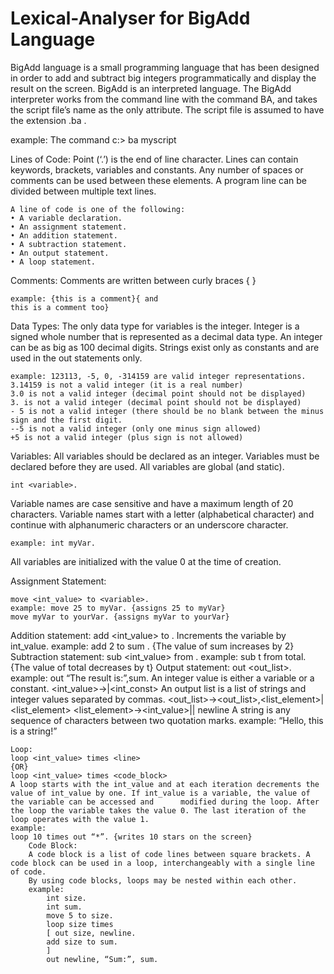 # Lexical-Analyser for BigAdd Language

BigAdd language is a small programming language that has been designed in order to add and subtract big integers programmatically and display the result on the screen. 
BigAdd is an interpreted language. The BigAdd interpreter works from the command line with the command BA, and takes the script file’s name as the only attribute. 
The script file is assumed to have the extension .ba .

example: The command c:\> ba myscript

Lines of Code: 
  Point (‘.’) is the end of line character. Lines can contain keywords, brackets, variables and constants. Any number of spaces or comments can be used between these elements. A   program line can be divided between multiple text lines.

	A line of code is one of the following:
	• A variable declaration.
	• An assignment statement.
	• An addition statement.
	• A subtraction statement.
	• An output statement.
	• A loop statement.
	
Comments:
  Comments are written between curly braces { }

	example: {this is a comment}{ and
	this is a comment too}

Data Types: 
  The only data type for variables is the integer. Integer is a signed whole number that is represented as a decimal data type. 
  An integer can be as big as 100 decimal digits.
  Strings exist only as constants and are used in the out statements only.
	
	example: 123113, -5, 0, -314159 are valid integer representations.
	3.14159 is not a valid integer (it is a real number)
	3.0 is not a valid integer (decimal point should not be displayed)
	3. is not a valid integer (decimal point should not be displayed)
	- 5 is not a valid integer (there should be no blank between the minus sign and the first digit.
	--5 is not a valid integer (only one minus sign allowed)
	+5 is not a valid integer (plus sign is not allowed)
	
Variables: 
  All variables should be declared as an integer. Variables must be declared before they are used. All variables are global (and static).

	int <variable>.
  Variable names are case sensitive and have a maximum length of 20 characters. Variable names start with a letter (alphabetical character) and continue with alphanumeric 	   characters or an underscore character.
  
	example: int myVar.
	
  All variables are initialized with the value 0 at the time of creation.
  
Assignment Statement:

	move <int_value> to <variable>.
	example: move 25 to myVar. {assigns 25 to myVar}
	move myVar to yourVar. {assigns myVar to yourVar}
	
Addition statement:
add <int_value> to <variable>.
Increments the variable by int_value.
example: add 2 to sum . {The value of sum increases by 2}
Subtraction statement:
sub <int_value> from <variable>.
example: sub t from total. {The value of total decreases by t}
Output statement:
out <out_list>.
example: out “The result is:”,sum.
An integer value is either a variable or a constant.
<int_value>→<variable>|<int_const>
An output list is a list of strings and integer values separated by commas.
<out_list>→<out_list>,<list_element>|<list_element>
<list_element>→<int_value>|<string>| newline
A string is any sequence of characters between two quotation marks.
example: “Hello, this is a string!”
	
	Loop:
	loop <int_value> times <line>
	{OR}
	loop <int_value> times <code_block>
	A loop starts with the int_value and at each iteration decrements the value of int_value by one. If int_value is a variable, the value of the variable can be accessed and 		modified during the loop. After the loop the variable takes the value 0. The last iteration of the loop operates with the value 1.
	example:
	loop 10 times out “*”. {writes 10 stars on the screen}
		Code Block:
		A code block is a list of code lines between square brackets. A code block can be used in a loop, interchangeably with a single line of code. 
		By using code blocks, loops may be nested within each other. 
		example:
			int size.
			int sum.
			move 5 to size.
			loop size times
			[ out size, newline.
			add size to sum.
			]
			out newline, “Sum:”, sum.
